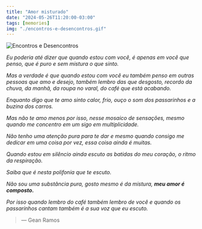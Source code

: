 ```yaml
---
title: "Amor misturado"
date: "2024-05-26T11:20:00-03:00"
tags: [memories]
img: "./encontros-e-desencontros.gif"
---
```


![Encontros e Desencontros](./encontros-e-desencontros.gif)


_Eu poderia até dizer que quando estou com você, é apenas em você que penso, que é puro e sem mistura o que sinto._  
  
_Mas a verdade é que quando estou com você eu também penso em outras pessoas que amo e desejo, também lembro das que desgosto, recordo da chuva, da manhã, da roupa no varal, do café que está acabando._  
  
_Enquanto digo que te amo sinto calor, frio, ouço o som dos passarinhos e a buzina dos carros._  
  
_Mas não te amo menos por isso, nesse mosaico de sensações, mesmo quando me concentro em um sigo em multiplicidade._  
  
_Não tenho uma atenção pura para te dar e mesmo quando consigo me dedicar em uma coisa por vez, essa coisa ainda é muitas._  
  
_Quando estou em silêncio ainda escuto as batidas do meu coração, o ritmo da respiração._  
  
_Saiba que é nesta polifonia que te escuto._  
  
_Não sou uma substância pura, gosto mesmo é da mistura,_ _**meu amor é composto.**_  
  
_Por isso quando lembro do café também lembro de você e quando os passarinhos cantam também é a sua voz que eu escuto._

> — Gean Ramos
